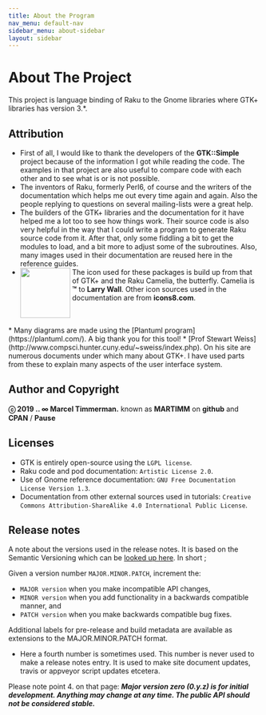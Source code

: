 ```yaml
---
title: About the Program
nav_menu: default-nav
sidebar_menu: about-sidebar
layout: sidebar
---
```


# About The Project

This project is language binding of Raku to the Gnome libraries where GTK+ libraries has version 3.\*.

<!--
  _**Note: Need to look at this more closely regarding the GTK licenses!**_
-->

## Attribution
* First of all, I would like to thank the developers of the **GTK::Simple** project because of the information I got while reading the code. The examples in that project are also useful to compare code with each other and to see what is or is not possible.
* The inventors of Raku, formerly Perl6, of course and the writers of the documentation which helps me out every time again and again. Also the people replying to questions on several mailing-lists were a great help.
* The builders of the GTK+ libraries and the documentation for it have helped me a lot too to see how things work. Their source code is also very helpful in the way that I could write a program to generate Raku source code from it. After that, only some fiddling a bit to get the modules to load, and a bit more to adjust some of the subroutines. Also, many images used in their documentation are reused here in the reference guides.
* <img src="../images/gtk-perl6.png" style="float:left; margin-right:4px;" width="100" /> The icon used for these packages is build up from that of GTK+ and the Raku Camelia, the butterfly. Camelia is **™** to **Larry Wall**. Other icon sources used in the documentation are from **icons8.com**.
<br/>
<br/>
* Many diagrams are made using the [Plantuml program](https://plantuml.com/). A big thank you for this tool!
* [Prof Stewart Weiss](http://www.compsci.hunter.cuny.edu/~sweiss/index.php). On his site are numerous documents under which many about GTK+. I have used parts from these to explain many aspects of the user interface system.

## Author and Copyright
**ⓒ 2019 .. ∞ Marcel Timmerman.** known as **MARTIMM** on **github** and **CPAN** / **Pause**

## Licenses
* GTK is entirely open-source using the `LGPL license`.
* Raku code and pod documentation: `Artistic License 2.0`.
* Use of Gnome reference documentation: `GNU Free Documentation License Version 1.3`.
* Documentation from other external sources used in tutorials: `Creative Commons Attribution-ShareAlike 4.0 International Public License`.

## Release notes

A note about the versions used in the release notes. It is based on the Semantic Versioning which can be [looked up here](http://semver.org/). In short ;

Given a version number `MAJOR.MINOR.PATCH`, increment the:
* `MAJOR version` when you make incompatible API changes,
* `MINOR version` when you add functionality in a backwards compatible manner, and
* `PATCH version` when you make backwards compatible bug fixes.

Additional labels for pre-release and build metadata are available as extensions to the MAJOR.MINOR.PATCH format.
* Here a fourth number is sometimes used. This number is never used to make a release notes entry. It is used to make site document updates, travis or appveyor script updates etcetera.

Please note point 4. on that page: **_Major version zero (0.y.z) is for initial development. Anything may change at any time. The public API should not be considered stable._**
